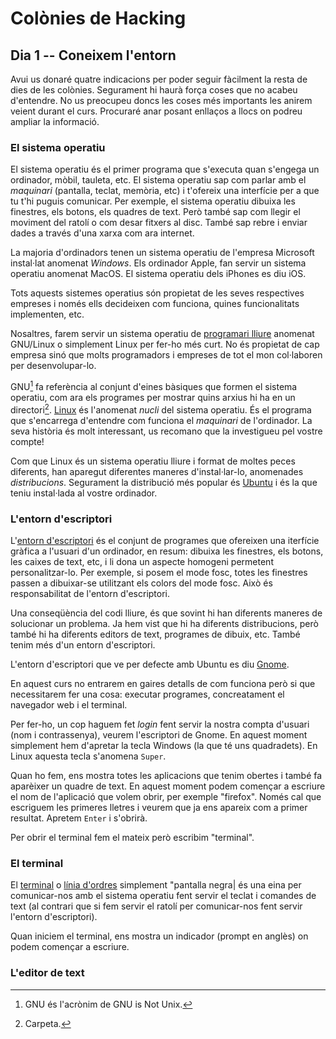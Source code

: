 # Colònies de Hacking

## Dia 1 -- Coneixem l'entorn

Avui us donaré quatre indicacions per poder seguir fàcilment la resta de dies
de les colònies. Segurament hi haurà força coses que no acabeu d'entendre. No
us preocupeu doncs les coses més importants les anirem veient durant el curs.
Procuraré anar posant enllaços a llocs on podreu ampliar la informació.

### El sistema operatiu

El sistema operatiu és el primer programa que s'executa quan s'engega un
ordinador, mòbil, tauleta, etc. El sistema operatiu sap com parlar amb el
*maquinari* (pantalla, teclat, memòria, etc) i t'ofereix una interfície per a
que tu t'hi puguis comunicar. Per exemple, el sistema operatiu dibuixa les
finestres, els botons, els quadres de text. Però també sap com llegir el
moviment del ratolí o com desar fitxers al disc. També sap rebre i enviar dades
a través d'una xarxa com ara internet.

La majoria d'ordinadors tenen un sistema operatiu de l'empresa Microsoft
instal·lat anomenat *Windows*. Els ordinador Apple, fan servir un sistema
operatiu anomenat MacOS. El sistema operatiu dels iPhones es diu iOS.

Tots aquests sistemes operatius són propietat de les seves respectives empreses
i només ells decideixen com funciona, quines funcionalitats implementen, etc.

Nosaltres, farem servir un sistema operatiu de [programari
lliure](https://ca.wikipedia.org/wiki/Programari_lliure) anomenat GNU/Linux o
simplement Linux per fer-ho més curt. No és propietat de cap empresa sinó que
molts programadors i empreses de tot el mon col·laboren per desenvolupar-lo.

GNU[^1] fa referència al conjunt d'eines bàsiques que formen el sistema
operatiu, com ara els programes per mostrar quins arxius hi ha en un
directori[^2]. [Linux](https://ca.wikipedia.org/wiki/Linux) és l'anomenat
*nucli* del sistema operatiu. És el programa que s'encarrega d'entendre com
funciona el *maquinari* de l'ordinador. La seva història és molt interessant,
us recomano que la investigueu pel vostre compte!

Com que Linux és un sistema operatiu lliure i format de moltes peces diferents,
han aparegut diferentes maneres d'instal·lar-lo, anomenades *distribucions*.
Segurament la distribució més popular és [Ubuntu](https://ubuntu.com/) i és la
que teniu instal·lada al vostre ordinador.

[^1]: GNU és l'acrònim de GNU is Not Unix.
[^2]: Carpeta.

### L'entorn d'escriptori

L'[entorn d'escriptori](https://ca.wikipedia.org/wiki/Entorn_d%27escriptori) és el conjunt de programes que ofereixen una iterfície gràfica a l'usuari d'un ordinador, en resum: dibuixa les finestres, els botons, les caixes de text, etc, i li dona un aspecte homogeni permetent personalitzar-lo. Per exemple, si posem el mode fosc, totes les finestres passen a dibuixar-se utilitzant els colors del mode fosc. Això és responsabilitat de l'entorn d'escriptori.

Una conseqüència del codi lliure, és que sovint hi han diferents maneres de solucionar un problema. Ja hem vist que hi ha diferents distribucions, però també hi ha diferents editors de text, programes de dibuix, etc. També tenim més d'un entorn d'escriptori.

L'entorn d'escriptori que ve per defecte amb Ubuntu es diu [Gnome](https://www.gnome.org/).

En aquest curs no entrarem en gaires detalls de com funciona però si que necessitarem fer una cosa: executar programes, concreatament el navegador web i el terminal.

Per fer-ho, un cop haguem fet *login* fent servir la nostra compta d'usuari (nom i contrassenya), veurem l'escriptori de Gnome. En aquest moment simplement hem d'apretar la tecla Windows (la que té uns quadradets). En Linux aquesta tecla s'anomena `Super`.

Quan ho fem, ens mostra totes les aplicacions que tenim obertes i també fa aparèixer un quadre de text. En aquest moment podem començar a escriure el nom de l'aplicació que volem obrir, per exemple "firefox". Només cal que escriguem les primeres lletres i veurem que ja ens apareix com a primer resultat. Apretem `Enter` i s'obrirà.

Per obrir el terminal fem el mateix però escribim "terminal".

### El terminal

El [terminal](https://ca.wikipedia.org/wiki/Terminal_d%27ordinador) o [línia
d'ordres](https://ca.wikipedia.org/wiki/L%C3%ADnia_d%27ordres) simplement
"pantalla negra| és una eina per comunicar-nos amb el sistema operatiu fent
servir el teclat i comandes de text (al contrari que si fem servir el ratolí
per comunicar-nos fent servir l'entorn d'escriptori).

Quan iniciem el terminal, ens mostra un indicador (prompt en anglès) on podem
començar a escriure.

### L'editor de text
